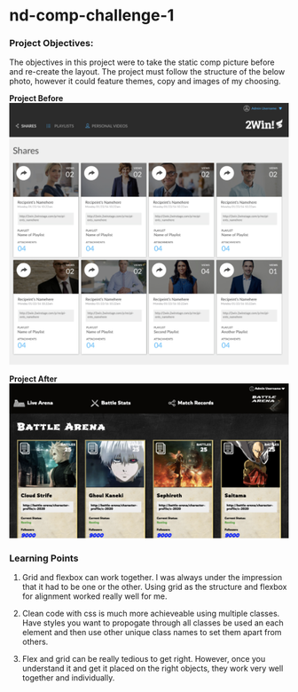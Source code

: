 # nd-comp-challenge-1

### Project Objectives:

The objectives in this project were to take the static comp picture before and re-create the layout. The project must follow the structure of the below photo, however it could feature themes, copy and images of my choosing.

__Project Before__
![nd-comp-challenge-1-before](images/nd-comp-challenge-1-before.png)

__Project After__
![nd-comp-challenge-1-after](images/nd-comp-challenge-1-after.png)

### Learning Points

1. Grid and flexbox can work together. I was always under the impression that it had to be one or the other. Using grid as the structure and flexbox for alignment worked really well for me.

2. Clean code with css is much more achieveable using multiple classes. Have styles you want to propogate through all classes be used an each element and then use other unique class names to set them apart from others.

3. Flex and grid can be really tedious to get right. However, once you understand it and get it placed on the right objects, they work very well together and individually.
